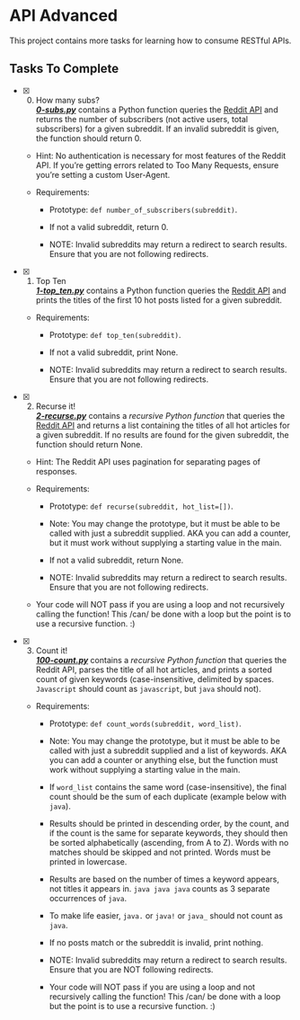 # API Advanced



This project contains more tasks for learning how to consume RESTful APIs.



## Tasks To Complete



+ [x] 0. How many subs?<br/>_**[0-subs.py](0-subs.py)**_ contains a Python function queries the [Reddit API](https://www.reddit.com/dev/api) and returns the number of subscribers (not active users, total subscribers) for a given subreddit. If an invalid subreddit is given, the function should return 0.

  + Hint: No authentication is necessary for most features of the Reddit API. If you’re getting errors related to Too Many Requests, ensure you’re setting a custom User-Agent.

  + Requirements:

    + Prototype: `def number_of_subscribers(subreddit)`.

    + If not a valid subreddit, return 0.

    + NOTE: Invalid subreddits may return a redirect to search results. Ensure that you are not following redirects.



+ [x] 1. Top Ten<br/>_**[1-top_ten.py](1-top_ten.py)**_ contains a Python function queries the [Reddit API](https://www.reddit.com/dev/api) and prints the titles of the first 10 hot posts listed for a given subreddit.

  + Requirements:

    + Prototype: `def top_ten(subreddit)`.

    + If not a valid subreddit, print None.

    + NOTE: Invalid subreddits may return a redirect to search results. Ensure that you are not following redirects.



+ [x] 2. Recurse it!<br/>_**[2-recurse.py](2-recurse.py)**_ contains a *recursive Python function* that queries the [Reddit API](https://www.reddit.com/dev/api) and returns a list containing the titles of all hot articles for a given subreddit. If no results are found for the given subreddit, the function should return None.

  + Hint: The Reddit API uses pagination for separating pages of responses.

  + Requirements:

    + Prototype: `def recurse(subreddit, hot_list=[])`.

    + Note: You may change the prototype, but it must be able to be called with just a subreddit supplied. AKA you can add a counter, but it must work without supplying a starting value in the main.

    + If not a valid subreddit, return None.

    + NOTE: Invalid subreddits may return a redirect to search results. Ensure that you are not following redirects.

  + Your code will NOT pass if you are using a loop and not recursively calling the function! This /can/ be done with a loop but the point is to use a recursive function. :)



+ [x] 3. Count it!<br/>_**[100-count.py](100-count.py)**_ contains a *recursive Python function* that queries the Reddit API, parses the title of all hot articles, and prints a sorted count of given keywords (case-insensitive, delimited by spaces. `Javascript` should count as `javascript`, but `java` should not).

  + Requirements:

    + Prototype: `def count_words(subreddit, word_list)`.

    + Note: You may change the prototype, but it must be able to be called with just a subreddit supplied and a list of keywords. AKA you can add a counter or anything else, but the function must work without supplying a starting value in the main.

    + If `word_list` contains the same word (case-insensitive), the final count should be the sum of each duplicate (example below with `java`).

    + Results should be printed in descending order, by the count, and if the count is the same for separate keywords, they should then be sorted alphabetically (ascending, from A to Z). Words with no matches should be skipped and not printed. Words must be printed in lowercase.

    + Results are based on the number of times a keyword appears, not titles it appears in. `java java java` counts as 3 separate occurrences of `java`.

    + To make life easier, `java.` or `java!` or `java_` should not count as `java`.

    + If no posts match or the subreddit is invalid, print nothing.

    + NOTE: Invalid subreddits may return a redirect to search results. Ensure that you are NOT following redirects.

    + Your code will NOT pass if you are using a loop and not recursively calling the function! This /can/ be done with a loop but the point is to use a recursive function. :)
